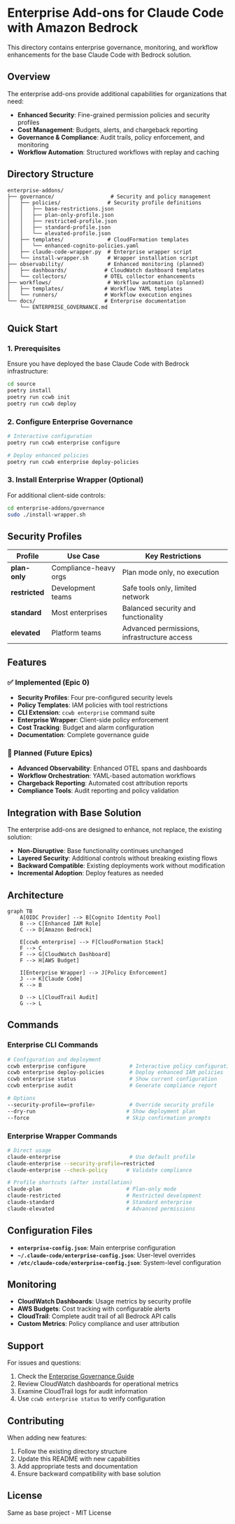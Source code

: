 # Enterprise Add-ons for Claude Code with Amazon Bedrock

This directory contains enterprise governance, monitoring, and workflow enhancements for the base Claude Code with Bedrock solution.

## Overview

The enterprise add-ons provide additional capabilities for organizations that need:

- **Enhanced Security**: Fine-grained permission policies and security profiles
- **Cost Management**: Budgets, alerts, and chargeback reporting
- **Governance & Compliance**: Audit trails, policy enforcement, and monitoring
- **Workflow Automation**: Structured workflows with replay and caching

## Directory Structure

```
enterprise-addons/
├── governance/                  # Security and policy management
│   ├── policies/               # Security profile definitions
│   │   ├── base-restrictions.json
│   │   ├── plan-only-profile.json
│   │   ├── restricted-profile.json
│   │   ├── standard-profile.json
│   │   └── elevated-profile.json
│   ├── templates/              # CloudFormation templates
│   │   └── enhanced-cognito-policies.yaml
│   ├── claude-code-wrapper.py  # Enterprise wrapper script
│   └── install-wrapper.sh      # Wrapper installation script
├── observability/              # Enhanced monitoring (planned)
│   ├── dashboards/            # CloudWatch dashboard templates
│   └── collectors/            # OTEL collector enhancements
├── workflows/                  # Workflow automation (planned)
│   ├── templates/             # Workflow YAML templates
│   └── runners/               # Workflow execution engines
└── docs/                      # Enterprise documentation
    └── ENTERPRISE_GOVERNANCE.md
```

## Quick Start

### 1. Prerequisites

Ensure you have deployed the base Claude Code with Bedrock infrastructure:

```bash
cd source
poetry install
poetry run ccwb init
poetry run ccwb deploy
```

### 2. Configure Enterprise Governance

```bash
# Interactive configuration
poetry run ccwb enterprise configure

# Deploy enhanced policies
poetry run ccwb enterprise deploy-policies
```

### 3. Install Enterprise Wrapper (Optional)

For additional client-side controls:

```bash
cd enterprise-addons/governance
sudo ./install-wrapper.sh
```

## Security Profiles

| Profile | Use Case | Key Restrictions |
|---------|----------|------------------|
| **plan-only** | Compliance-heavy orgs | Plan mode only, no execution |
| **restricted** | Development teams | Safe tools only, limited network |
| **standard** | Most enterprises | Balanced security and functionality |
| **elevated** | Platform teams | Advanced permissions, infrastructure access |

## Features

### ✅ Implemented (Epic 0)

- **Security Profiles**: Four pre-configured security levels
- **Policy Templates**: IAM policies with tool restrictions  
- **CLI Extension**: `ccwb enterprise` command suite
- **Enterprise Wrapper**: Client-side policy enforcement
- **Cost Tracking**: Budget and alarm configuration
- **Documentation**: Complete governance guide

### 🔄 Planned (Future Epics)

- **Advanced Observability**: Enhanced OTEL spans and dashboards
- **Workflow Orchestration**: YAML-based automation workflows
- **Chargeback Reporting**: Automated cost attribution reports
- **Compliance Tools**: Audit reporting and policy validation

## Integration with Base Solution

The enterprise add-ons are designed to enhance, not replace, the existing solution:

- **Non-Disruptive**: Base functionality continues unchanged
- **Layered Security**: Additional controls without breaking existing flows
- **Backward Compatible**: Existing deployments work without modification
- **Incremental Adoption**: Deploy features as needed

## Architecture

```mermaid
graph TB
    A[OIDC Provider] --> B[Cognito Identity Pool]
    B --> C[Enhanced IAM Role]
    C --> D[Amazon Bedrock]
    
    E[ccwb enterprise] --> F[CloudFormation Stack]
    F --> C
    F --> G[CloudWatch Dashboard]
    F --> H[AWS Budget]
    
    I[Enterprise Wrapper] --> J[Policy Enforcement]
    J --> K[Claude Code]
    K --> B
    
    D --> L[CloudTrail Audit]
    G --> L
```

## Commands

### Enterprise CLI Commands

```bash
# Configuration and deployment
ccwb enterprise configure              # Interactive policy configuration
ccwb enterprise deploy-policies        # Deploy enhanced IAM policies
ccwb enterprise status                 # Show current configuration
ccwb enterprise audit                  # Generate compliance report

# Options
--security-profile=<profile>           # Override security profile
--dry-run                             # Show deployment plan
--force                               # Skip confirmation prompts
```

### Enterprise Wrapper Commands

```bash
# Direct usage
claude-enterprise                      # Use default profile
claude-enterprise --security-profile=restricted
claude-enterprise --check-policy      # Validate compliance

# Profile shortcuts (after installation)
claude-plan                           # Plan-only mode
claude-restricted                     # Restricted development  
claude-standard                       # Standard enterprise
claude-elevated                       # Advanced permissions
```

## Configuration Files

- **`enterprise-config.json`**: Main enterprise configuration
- **`~/.claude-code/enterprise-config.json`**: User-level overrides
- **`/etc/claude-code/enterprise-config.json`**: System-level configuration

## Monitoring

- **CloudWatch Dashboards**: Usage metrics by security profile
- **AWS Budgets**: Cost tracking with configurable alerts
- **CloudTrail**: Complete audit trail of all Bedrock API calls
- **Custom Metrics**: Policy compliance and user attribution

## Support

For issues and questions:

1. Check the [Enterprise Governance Guide](../docs/ENTERPRISE_GOVERNANCE.md)
2. Review CloudWatch dashboards for operational metrics
3. Examine CloudTrail logs for audit information
4. Use `ccwb enterprise status` to verify configuration

## Contributing

When adding new features:

1. Follow the existing directory structure
2. Update this README with new capabilities
3. Add appropriate tests and documentation
4. Ensure backward compatibility with base solution

## License

Same as base project - MIT License
